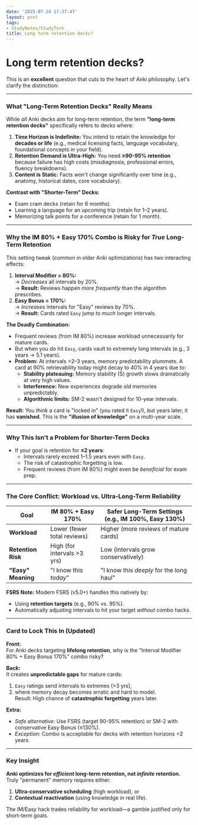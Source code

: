 ```yaml
---
date: '2025-07-24 17:37:47'
layout: post
tags:
- StudyNotes/StudyTech
title: Long term retention decks?
---
```


# Long term retention decks?

This is an **excellent** question that cuts to the heart of Anki philosophy. Let's clarify the distinction:

---

### **What "Long-Term Retention Decks" Really Means**
While *all* Anki decks aim for long-term retention, the term **"long-term retention decks"** specifically refers to decks where:
1.  **Time Horizon is Indefinite:** You intend to retain the knowledge for **decades or life** (e.g., medical licensing facts, language vocabulary, foundational concepts in your field).
2.  **Retention Demand is Ultra-High:** You need **≥90-95% retention** because failure has high costs (misdiagnosis, professional errors, fluency breakdowns).
3.  **Content is Static:** Facts won't change significantly over time (e.g., anatomy, historical dates, core vocabulary).

**Contrast with "Shorter-Term" Decks:**
- Exam cram decks (retain for 6 months).
- Learning a language for an upcoming trip (retain for 1–2 years).
- Memorizing talk points for a conference (retain for 1 month).

---

### **Why the IM 80% + Easy 170% Combo is Risky for *True* Long-Term Retention**
This setting tweak (common in older Anki optimizations) has two interacting effects:
1.  **Interval Modifier = 80%:**  
    → *Decreases* all intervals by 20%.  
    → **Result:** Reviews happen *more frequently* than the algorithm prescribes.  
2.  **Easy Bonus = 170%:**  
    → *Increases* intervals for "Easy" reviews by 70%.  
    → **Result:** Cards rated `Easy` jump to *much* longer intervals.  

**The Deadly Combination:**  
- Frequent reviews (from IM 80%) increase workload unnecessarily for mature cards.  
- But when you *do* hit `Easy`, cards vault to extremely long intervals (e.g., 3 years → 5.1 years).  
- **Problem:** At intervals >2–3 years, memory predictability plummets. A card at 90% retrievability today might decay to 40% in 4 years due to:  
  - **Stability plateauing:** Memory stability (S) growth slows dramatically at very high values.  
  - **Interference:** New experiences degrade old memories unpredictably.  
  - **Algorithmic limits:** SM-2 wasn't designed for 10-year intervals.  

**Result:** You *think* a card is "locked in" (you rated it `Easy`!), but years later, it has **vanished**. This is the **"illusion of knowledge"** on a multi-year scale.  

---

### **Why This Isn't a Problem for Shorter-Term Decks**
- If your goal is retention for **≤2 years**:  
  - Intervals rarely exceed 1–1.5 years even with `Easy`.  
  - The risk of catastrophic forgetting is low.  
  - Frequent reviews (from IM 80%) might even be *beneficial* for exam prep.  

---

### **The Core Conflict: Workload vs. Ultra-Long-Term Reliability**
| Goal                | IM 80% + Easy 170%          | Safer Long-Term Settings (e.g., IM 100%, Easy 130%) |
|---------------------|------------------------------|-----------------------------------------------------|
| **Workload**        | Lower (fewer total reviews)  | Higher (more reviews of mature cards)              |
| **Retention Risk**  | High (for intervals >3 yrs)  | Low (intervals grow conservatively)                |
| **"Easy" Meaning**  | "I know this *today*"        | "I know this *deeply* for the long haul"           |

**FSRS Note:** Modern FSRS (v5.0+) handles this natively by:  
- Using **retention targets** (e.g., 90% vs. 95%).  
- Automatically adjusting intervals to hit your target *without* combo hacks.  

---

### **Card to Lock This In (Updated)**
**Front:**  
For Anki decks targeting **lifelong retention**, why is the "Interval Modifier 80% + Easy Bonus 170%" combo risky?  

**Back:**  
It creates **unpredictable gaps** for mature cards:  
1. `Easy` ratings send intervals to extremes (>3 yrs),  
2. where memory decay becomes erratic and hard to model.  
Result: High chance of **catastrophic forgetting** years later.  

**Extra:**  
- *Safe alternative:* Use FSRS (target 90-95% retention) or SM-2 with conservative Easy Bonus (≤130%).  
- *Exception:* Combo is acceptable for decks with retention horizons <2 years.  

---

### Key Insight
**Anki optimizes for *efficient* long-term retention, not *infinite* retention.** Truly "permanent" memory requires either:  
1. **Ultra-conservative scheduling** (high workload), or  
2. **Contextual reactivation** (using knowledge in real life).  

The IM/Easy hack trades reliability for workload—a gamble justified only for short-term goals.